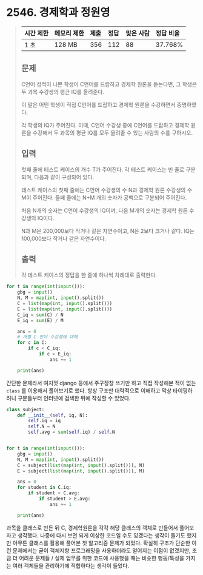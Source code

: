# 2546. 경제학과 정원영

> | 시간 제한 | 메모리 제한 | 제출 | 정답 | 맞은 사람 | 정답 비율 |
> | :-------- | :---------- | :--- | :--- | :-------- | :-------- |
> | 1 초      | 128 MB      | 356  | 112  | 88        | 37.768%   |
>
> ## 문제
>
> C언어 성적이 나쁜 학생이 C언어를 드랍하고 경제학 원론을 듣는다면, 그 학생은 두 과목 수강생의 평균 IQ를 올려준다.
>
> 이 말은 어떤 학생이 직접 C언어를 드랍하고 경제학 원론을 수강하면서 증명하였다.
>
> 각 학생의 IQ가 주어진다. 이때, C언어 수강생 중에 C언어를 드랍하고 경제학 원론을 수강해서 두 과목의 평균 IQ를 모두 올려줄 수 있는 사람의 수를 구하시오.
>
> ## 입력
>
> 첫째 줄에 테스트 케이스의 개수 T가 주어진다. 각 테스트 케이스는 빈 줄로 구분되며, 다음과 같이 구성되어 있다. 
>
> 테스트 케이스의 첫째 줄에는 C언어 수강생의 수 N과 경제학 원론 수강생의 수 M이 주어진다. 둘째 줄에는 N+M 개의 숫자가 공백으로 구분되어 주어진다. 
>
> 처음 N개의 숫자는 C언어 수강생의 IQ이며, 다음 M개의 숫자는 경제학 원론 수강생의 IQ이다.
>
> N과 M은 200,000보다 작거나 같은 자연수이고, N은 2보다 크거나 같다. IQ는 100,000보다 작거나 같은 자연수이다.
>
> ## 출력
>
> 각 테스트 케이스의 정답을 한 줄에 하나씩 차례대로 출력한다.

```python
for t in range(int(input())):
    gbg = input()
    N, M = map(int, input().split())
    C = list(map(int, input().split()))
    E = list(map(int, input().split()))
    C_iq = sum(C) / N
    E_iq = sum(E) / M

    ans = 0
    # 개별 C 언어 수강생에 대해
    for c in C:
        if c < C_iq:
            if c > E_iq:
                ans += 1

    print(ans)
```

간단한 문제라서 여지껏 django 등에서 주구장창 쓰기만 하고 직접 작성해본 적이 없는  `class` 를 이용해서 풀어보기로 했다. 항상 구조만 대략적으로 이해하고 막상 타이핑하려니 구문들부터 인터넷에 검색한 뒤에 작성할 수 있었다.

```python
class subject:
    def __init__(self, iq, N):
        self.iq = iq
        self.N = N
        self.avg = sum(self.iq) / self.N


for t in range(int(input())):
    gbg = input()
    N, M = map(int, input().split())
    C = subject(list(map(int, input().split())), N)
    E = subject(list(map(int, input().split())), M)

    ans = 0
    for student in C.iq:
        if student < C.avg:
            if student > E.avg:
                ans += 1

    print(ans)
```

과목을 클래스로 만든 뒤 C, 경제학원론을 각각 해당 클래스의 객체로 만들어서 풀어보자고 생각했다. 나중에 다시 보면 되게 이상한 코드일 수도 있겠다는 생각이 들기도 했지만 아무튼 클래스를 활용해 풀어본 첫 알고리즘 문제가 되었다. 확실히 구조가 단순한 이런 문제에서는 굳이 객체지향 프로그래밍을 사용하더라도 얻어지는 이점이 없겠지만, 조금 더 어려운 문제들 / 실제 업무를 위한 코드에 사용했을 때는 비슷한 행동/특성을 가지는 여러 객체들을 관리하기에 적합하다는 생각이 들었다.

